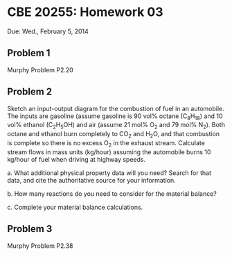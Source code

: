 # CBE 20255: Homework 03 #
Due: Wed., February 5, 2014

## Problem 1 ##

 Murphy Problem P2.20

## Problem 2 ##

 Sketch an input-output diagram for the combustion of fuel in an automobile. The inputs are gasoline (assume gasoline is 90 vol% octane (C<sub>8</sub>H<sub>18</sub>) and 10 vol% ethanol (C<sub>2</sub>H<sub>5</sub>OH) and air (assume 21 mol% O<sub>2</sub> and 79 mol% N<sub>2</sub>). Both octane and ethanol burn completely to CO<sub>2</sub> and H<sub>2</sub>O, and that combustion is complete so there is no excess O<sub>2</sub> in the exhaust stream. Calculate stream flows in mass units (kg/hour) assuming the automobile burns 10 kg/hour of fuel when driving at highway speeds.

a. What additional physical property data will you need? Search for that data, and cite the authoritative source for your information.

b. How many reactions do you need to consider for the material balance?

c. Complete your material balance calculations.

## Problem 3 ##

 Murphy Problem P2.38






